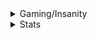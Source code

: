 <details>
  <summary>Gaming/Insanity</summary>
  
```mermaid
graph TD
  A[js gaming] --> B[java gaming]
  B --> C[android insanity]
  B --> D[kotlin gaming]
  C --> E[lua gaming]
  C --> F{linux gaming}
  D --> C
  C --> G[android modding]
  G --> F
  F --> H[distro insanity: ubuntu]
  H --> I[distro insanity: debian]
  I --> J[distro insanity: steamos]
  I --> K[distro insanity: mint]
  J --> L[distro insanity: arch]
  F --> C
  M[mindustry] --> N[discord]
  A --> O[github]
  B --> O
  O --> C
  O --> D
  N --> A
```

</details>

<details>
  <summary>Stats</summary>

![SMOLKEYS's Stats](https://github-readme-stats.vercel.app/api?username=SMOLKEYS&theme=radical&show_icons=true&hide_border=false&count_private=true)

![SMOLKEYS's Streak](https://github-readme-streak-stats.herokuapp.com/?user=SMOLKEYS&theme=radical&hide_border=false)

![SMOLKEYS's Top Languages](https://github-readme-stats.vercel.app/api/top-langs/?username=SMOLKEYS&theme=radical&show_icons=true&hide_border=false&layout=compact)

</details>
